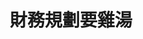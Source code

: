 ---
title: "財務規劃要雞湯"
description: "正能量不一定行!但偶爾來點正能量就行!"
image: 

# Badge style
style:
    background: 
    color: 
weight: 1
---